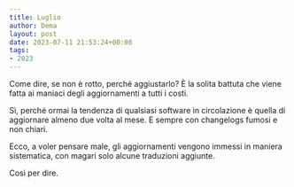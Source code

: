 ```yaml
---
title: Luglio  
author: Dema
layout: post
date: 2023-07-11 21:53:24+00:00
tags: 
- 2023
---
```


Come dire, 
se non è rotto, perché aggiustarlo? È la solita battuta che viene 
fatta ai maniaci degli aggiornamenti a tutti i costi. 

Sì, perché ormai la tendenza di qualsiasi software in circolazione è quella di aggiornare almeno due volta al mese. E sempre con changelogs fumosi e non chiari. 

Ecco, a voler pensare male, gli aggiornamenti vengono immessi in maniera sistematica, con magari solo alcune traduzioni aggiunte.

Così per dire.

